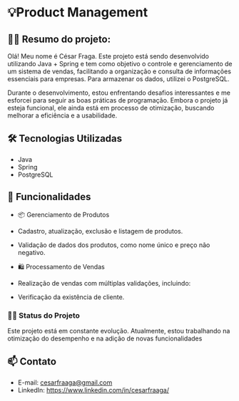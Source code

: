 # 💡Product Management

## 👨‍🎓 Resumo do projeto:

Olá! Meu nome é César Fraga. Este projeto está sendo desenvolvido utilizando Java + Spring e tem como objetivo o controle e gerenciamento de um sistema de vendas, facilitando a organização e consulta de informações essenciais para empresas. Para armazenar os dados, utilizei o PostgreSQL.

Durante o desenvolvimento, estou enfrentando desafios interessantes e me esforcei para seguir as boas práticas de programação. Embora o projeto já esteja funcional, ele ainda está em processo de otimização, buscando melhorar a eficiência e a usabilidade.

## 🛠️ Tecnologias Utilizadas

-   Java
-   Spring
-   PostgreSQL

## 🚀 Funcionalidades

  - 📦 Gerenciamento de Produtos

 - Cadastro, atualização, exclusão e listagem de produtos.
 - Validação de dados dos produtos, como nome único e preço não negativo.


  - 🛍️ Processamento de Vendas

 - Realização de vendas com múltiplas validações, incluindo:
 - Verificação da existência de cliente.

### 👨‍🔧 Status do Projeto

Este projeto está em constante evolução. Atualmente, estou trabalhando na otimização do desempenho e na adição de novas funcionalidades

## 📫 Contato
- E-mail: cesarfraaga@gmail.com
- LinkedIn: https://www.linkedin.com/in/cesarfraaga/
